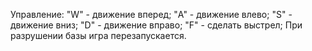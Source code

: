 Управление:
"W" - движение вперед;
"A" - движение влево;
"S" - движение вниз;
"D" - движение вправо;
"F" - сделать выстрел;
При разрушении базы игра перезапускается.
